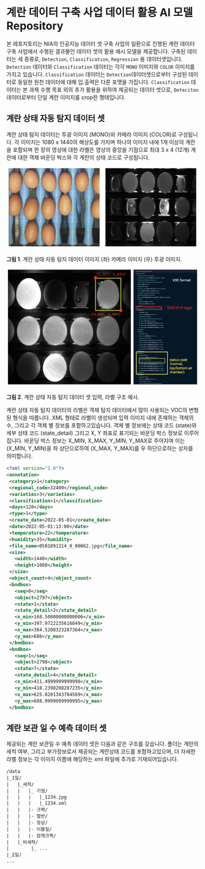 # 계란 데이터 구축 사업 데이터 활용 AI 모델 Repository

본 레포지토리는 NIA의 인공지능 데이터 셋 구축 사업의 일환으로 진행된 계란 데이터 구축 사업에서 수행된 결과물인 데이터 셋의 활용 예시 모델을 제공합니다.
구축된 데이터는 세 종류로, `Detection`, `Classification`, `Regression` 용 데이터셋입니다.
`Detection` 데이터와 `Classification` 데이터는 각각 `MONO` 이미지와 `COLOR` 이미지를 가지고 있습니다.
`Classification` 데이터는 `Detection`데이터셋으로부터 구성된 데이터로 동일한 원천 데이터에 대해 입.출력은 다른 포맷을 가집니다.
`Classification` 데이터는 본 과제 수행 목표 외의 추가 활용을 위하여 제공되는 데이터 셋으로, `Deteciton`데이터로부터 단일 계란 이미지를 crop한 형태입니다.


## 계란 상태 자동 탐지 데이터 셋

계란 상태 탐지 데이터는 투광 이미지 (MONO)와 카메라 이미지 (COLOR)로 구성됩니다. 각 이미지는 1080 x 1440의 해상도를 가지며 하나의 이미지 내에 1개 이상의 계란을 포함되며 한 장의 영상에 대한 라벨은 영상의 중앙을 기점으로 최대 3 x 4 (12개) 계란에 대한 객체 바운딩 박스와 각 계란의 상태 코드로 구성됩니다.


![img.png](img.png)

**그림 1**. 계란 상태 자동 탐지 데이터 이미지 (좌) 카메라 이미지 (우) 투광 이미지.



![img_1.png](img_1.png)

**그림 2**. 계란 상태 자동 탐지 데이터 셋 입력, 라벨 구조 예시.

계란 상태 자동 탐지 데이터의 라벨은 객체 탐지 데이터에서 많이 사용되는 VOC의 변형된 형식을 따릅니다. 
XML 형태로 라벨이 생성되며 입력 이미지 내에 존재하는 객체의 수, 그리고 각 객체 별 정보를 포함하고있습니다. 
객체 별 정보에는 상태 코드 (state)와 세부 상태 코드 (state_detail) 그리고 X, Y 좌표로 표기되는 바운딩 박스 정보로 이루어집니다. 
바운딩 박스 정보는 X_MIN, X_MAX, Y_MIN, Y_MAX로 주어지며 이는 (X_MIN, Y_MIN)을 좌 상단으로하여 (X_MAX, Y_MAX)를 우 하단으로하는 상자를 의미합니다.

```xml
<?xml version="1.0"?>
<annotation>
 <category>1</category>
 <regional_code>32400</regional_code>
 <varieties>3</varieties>
 <classification>1</classification>
 <days>120</days>
 <type>1</type>
 <create_date>2022-05-01</create_date>
 <date>2022-05-01:13:00</date>
 <temperature>22</temperature>
 <humidity>35</humidity>
 <file_name>0501091314_0_00062.jpg</file_name>
 <size>
   <width>1440</width>
   <height>1080</height>
 </size>
 <object_count>4</object_count>
 <bndbox>
   <seq>0</seq>
   <object>2797</object>
   <state>1</state>
   <state_detail>2</state_detail>
   <x_min>168.50000000000006</x_min>
   <y_min>397.9722235616849</y_min>
   <x_max>384.5208323287364</x_max>
   <y_max>686</y_max>
 </bndbox>
 <bndbox>
   <seq>1</seq>
   <object>2798</object>
   <state>7</state>
   <state_detail>4</state_detail>
   <x_min>411.4999999999998</x_min>
   <y_min>418.2398208287235</y_min>
   <x_max>625.8201343784569</x_max>
   <y_max>688.9999999999995</y_max>
 </bndbox>
```

## 계란 보관 일 수 예측 데이터 셋

제공되는 계란 보관일 수 예측 데이터 셋은 다음과 같은 구조를 갖습니다.
폴더는 계란의 세척 여부, 그리고 부가정보로서 제공되는 계란상태 코드를 포함하고있으며, 더 자세한 라벨 정보는 각 이미지 이름에 해당하는 xml 파일에 추가로 기재되어있습니다.

```
/data
|_1일/
|   |_세척/
|   |   |_ 기형/
|   |   |   |_1234.jpg
|   |   |   |_1234.xml
|   |   |- 크랙/
|   |   |- 혈반/
|   |   |- 정상/
|   |   |- 이물질/
|   |   |- 잠재크랙/
|   |_비세척/
|        |_ ...
|_2일/
...
```

